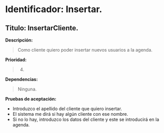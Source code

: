 Identificador: Insertar.
========================
Titulo: InsertarCliente.
------------------------

**Descripción:**
>Como cliente quiero poder insertar nuevos usuarios a la agenda.

**Prioridad:**
>4.

**Dependencias:**
>Ninguna.

**Pruebas de aceptación:**
+ Introduzco el apellido del cliente que quiero insertar.
+ El sistema me dirá si hay algún cliente con ese nombre.
+ Si no lo hay, introduzco los datos del cliente y este se introducirá en la agenda.
